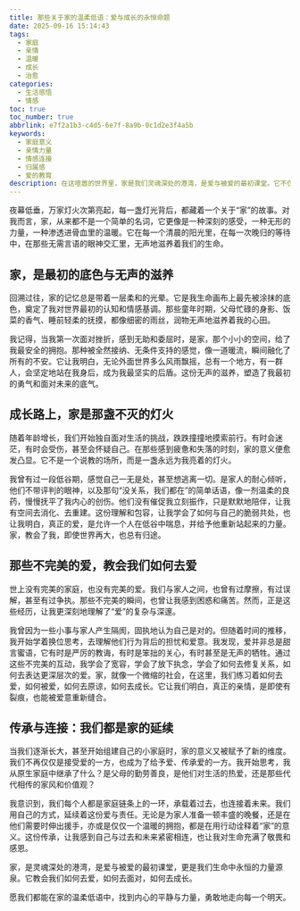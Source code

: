 ```yaml
---
title: 那些关于家的温柔低语：爱与成长的永恒命题
date: 2025-09-16 15:14:43
tags:
  - 家庭
  - 亲情
  - 温暖
  - 成长
  - 治愈
categories:
  - 生活感悟
  - 情感
toc: true
toc_number: true
abbrlink: e7f2a1b3-c4d5-6e7f-8a9b-0c1d2e3f4a5b
keywords:
  - 家庭意义
  - 亲情力量
  - 情感连接
  - 归属感
  - 爱的教育
description: 在这喧嚣的世界里，家是我们灵魂深处的港湾，是爱与被爱的最初课堂。它不仅仅是物理空间，更是情感的连接、记忆的载体、力量的源泉。本文将带你一同感受家庭的温柔低语，探寻它如何滋养我们的生命，教会我们成长，并最终成为我们内心深处最坚实的依靠。
---
```


夜幕低垂，万家灯火次第亮起，每一盏灯光背后，都藏着一个关于“家”的故事。对我而言，家，从来都不是一个简单的名词，它更像是一种深刻的感受，一种无形的力量，一种渗透进骨血里的温暖。它在每一个清晨的阳光里，在每一次晚归的等待中，在那些无需言语的眼神交汇里，无声地滋养着我们的生命。

## 家，是最初的底色与无声的滋养

回溯过往，家的记忆总是带着一层柔和的光晕。它是我生命画布上最先被涂抹的底色，奠定了我对世界最初的认知和情感基调。那些童年时期，父母忙碌的身影、饭菜的香气、睡前轻柔的抚摸，都像细密的雨丝，润物无声地滋养着我的心田。

我记得，当我第一次面对挫折，感到无助和委屈时，是家，那个小小的空间，给了我最安全的拥抱。那种被全然接纳、无条件支持的感觉，像一道暖流，瞬间融化了所有的不安。它让我明白，无论外面世界多么风雨飘摇，总有一个地方，有一群人，会坚定地站在我身后，成为我最坚实的后盾。这份无声的滋养，塑造了我最初的勇气和面对未来的底气。

## 成长路上，家是那盏不灭的灯火

随着年龄增长，我们开始独自面对生活的挑战，跌跌撞撞地摸索前行。有时会迷茫，有时会受伤，甚至会怀疑自己。在那些感到疲惫和失落的时刻，家的意义便愈发凸显。它不是一个说教的场所，而是一盏永远为我亮着的灯火。

我曾有过一段低谷期，感觉自己一无是处，甚至想逃离一切。是家人的耐心倾听，他们不带评判的眼神，以及那句“没关系，我们都在”的简单话语，像一剂温柔的良药，慢慢抚平了我内心的创伤。他们没有催促我立刻振作，只是默默地陪伴，让我有空间去消化、去重建。这份理解和包容，让我学会了如何与自己的脆弱共处，也让我明白，真正的爱，是允许一个人在低谷中喘息，并给予他重新站起来的力量。家，教会了我，即使世界再大，也总有归途。

## 那些不完美的爱，教会我们如何去爱

世上没有完美的家庭，也没有完美的爱。我们与家人之间，也曾有过摩擦，有过误解，甚至有过争执。那些不完美的瞬间，也曾让我感到困惑和痛苦。然而，正是这些经历，让我更深刻地理解了“爱”的复杂与深邃。

我曾因为一些小事与家人产生隔阂，固执地认为自己是对的。但随着时间的推移，我开始学着换位思考，去理解他们行为背后的担忧和爱意。我发现，爱并非总是甜言蜜语，它有时是严厉的教诲，有时是笨拙的关心，有时甚至是无声的牺牲。通过这些不完美的互动，我学会了宽容，学会了放下执念，学会了如何去修复关系，如何去表达更深层次的爱。家，就像一个微缩的社会，在这里，我们练习着如何去爱，如何被爱，如何去原谅，如何去成长。它让我们明白，真正的亲情，是即使有裂痕，也能被爱意重新缝合。

## 传承与连接：我们都是家的延续

当我们逐渐长大，甚至开始组建自己的小家庭时，家的意义又被赋予了新的维度。我们不再仅仅是接受爱的一方，也成为了给予爱、传承爱的一方。我开始思考，我从原生家庭中继承了什么？是父母的勤劳善良，是他们对生活的热爱，还是那些代代相传的家风和价值观？

我意识到，我们每个人都是家庭链条上的一环，承载着过去，也连接着未来。我们用自己的方式，延续着这份爱与责任。无论是为家人准备一顿丰盛的晚餐，还是在他们需要时伸出援手，亦或是仅仅一个温暖的拥抱，都是在用行动诠释着“家”的意义。这份传承，让我感到自己与过去和未来紧密相连，也让我对生命充满了敬畏和感恩。

家，是灵魂深处的港湾，是爱与被爱的最初课堂，更是我们生命中永恒的力量源泉。它教会我们如何去爱，如何去面对，如何去成长。

愿我们都能在家的温柔低语中，找到内心的平静与力量，勇敢地走向每一个明天。